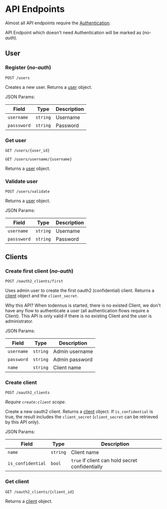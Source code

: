 # API Endpoints

Almost all API endpoints require the [Authentication](./references.md#authentication).

API Endpoint which doesn't need Authentication will be marked as (*no-auth*).

## User

### Register (*no-auth*)

`POST /users`

Creates a new user. Returns a [user](./resources.md#user) object.

JSON Params:

| Field       | Type     | Description |
| ----------- | -------- | ----------- |
| `username`  | `string` | Username    |
| `passsword` | `string` | Password    |


### Get user

`GET /users/{user_id}`

`GET /users/username/{username}`

Returns a [user](./resources.md#user) object.


### Validate user
`POST /users/validate`

Returns a [user](./resources.md#user) object.

JSON Params:

| Field       | Type     | Description |
| ----------- | -------- | ----------- |
| `username`  | `string` | Username    |
| `passsword` | `string` | Password    |

## Clients

### Create first client (*no-auth*)

`POST /oauth2_clients/first`

Uses admin user to create the first oauth2 (confidential) client. Returns a
[client](./resources.md#resources) object and the `client_secret`.

Why this API? When todennus is started, there is no existed Client, we don't
have any flow to authenticate a user (all authentication flows require a
Client). This API is only valid if there is no existing Client and the user is
administrator.

JSON Params:

| Field      | Type     | Description    |
| ---------- | -------- | -------------- |
| `username` | `string` | Admin username |
| `password` | `string` | Admin password |
| `name`     | `string` | Client name    |

### Create client

`POST /oauth2_clients`

*Require `create:client` scope*.

Create a new oauth2 client. Returns a [client](./resources.md#resources)
object. If `is_confidential` is true, the result includes the `client_secret`
(`client_secret` can be retrieved by this API only).

JSON Params:

| Field             | Type     | Description                                     |
| ----------------- | -------- | ----------------------------------------------- |
| `name`            | `string` | Client name                                     |
| `is_confidential` | `bool`   | `true` if client can hold secret confidentially |

### Get client

`GET /oauth2_clients/{client_id}`

Returns a [client](./resources.md#oauth2-client) object.
